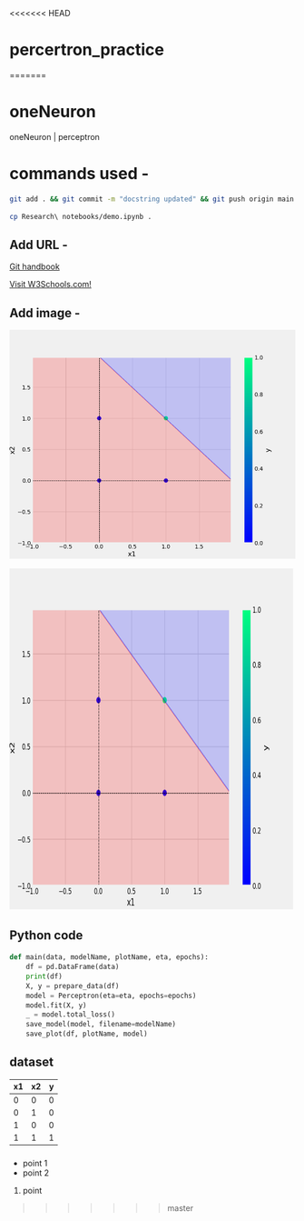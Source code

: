 <<<<<<< HEAD
# percertron_practice
=======
# oneNeuron
oneNeuron | perceptron


# commands used -


```bash
git add . && git commit -m "docstring updated" && git push origin main
```

```bash
cp Research\ notebooks/demo.ipynb .
```

## Add URL -
[Git handbook](https://guides.github.com/introduction/git-handbook/)

<a href="https://www.w3schools.com">Visit W3Schools.com!</a>

## Add image -
![sample Image](plots/and.png)

<img src="plots/and.png" alt="Girl in a jacket" width="500" height="600">

## Python code

```python
def main(data, modelName, plotName, eta, epochs):
    df = pd.DataFrame(data)
    print(df)
    X, y = prepare_data(df)
    model = Perceptron(eta=eta, epochs=epochs)
    model.fit(X, y)
    _ = model.total_loss()
    save_model(model, filename=modelName)
    save_plot(df, plotName, model)
```

## dataset

x1 | x2 | y
-|-|-
0|0|0
0|1|0
1|0|0
1|1|1

###
* point 1
* point 2

1. point
>>>>>>> master
